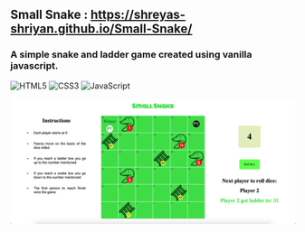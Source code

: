 ## Small Snake : https://shreyas-shriyan.github.io/Small-Snake/
### A simple snake and ladder game created using vanilla javascript.
![HTML5](https://img.shields.io/badge/html5-%23E34F26.svg?style=for-the-badge&logo=html5&logoColor=white)
![CSS3](https://img.shields.io/badge/css3-%231572B6.svg?style=for-the-badge&logo=css3&logoColor=white)
![JavaScript](https://img.shields.io/badge/javascript-%23323330.svg?style=for-the-badge&logo=javascript&logoColor=%23F7DF1E)

![alt text](https://github.com/shreyas-shriyan/cdn/blob/master/small_snake.png)
